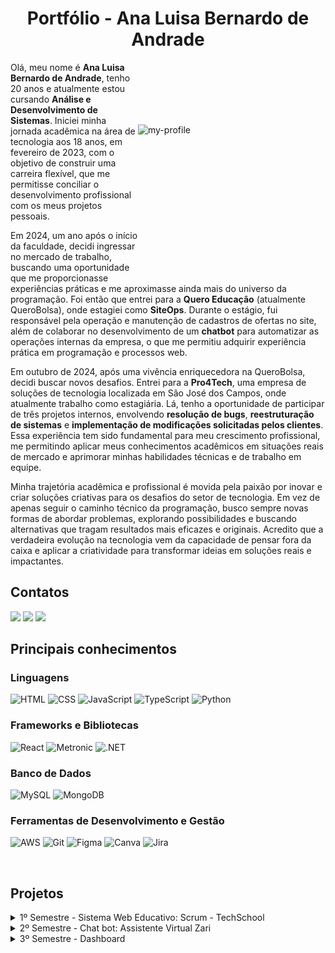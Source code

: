 <h1 align="center">Portfólio - Ana Luisa Bernardo de Andrade</h1>

<img align="right" src="https://github.com/user-attachments/assets/fdd254f9-5648-4936-8f5d-6077a683097d" alt="my-profile" width="300" height="250" style="margin-top: 100px;"/>

Olá, meu nome é **Ana Luisa Bernardo de Andrade**, tenho 20 anos e atualmente estou cursando **Análise e Desenvolvimento de Sistemas**. Iniciei minha jornada acadêmica na área de tecnologia aos 18 anos, em fevereiro de 2023, com o objetivo de construir uma carreira flexível, que me permitisse conciliar o desenvolvimento profissional com os meus projetos pessoais.

Em 2024, um ano após o início da faculdade, decidi ingressar no mercado de trabalho, buscando uma oportunidade que me proporcionasse experiências práticas e me aproximasse ainda mais do universo da programação. Foi então que entrei para a **Quero Educação** (atualmente QueroBolsa), onde estagiei como **SiteOps**. Durante o estágio, fui responsável pela operação e manutenção de cadastros de ofertas no site, além de colaborar no desenvolvimento de um **chatbot** para automatizar as operações internas da empresa, o que me permitiu adquirir experiência prática em programação e processos web.

Em outubro de 2024, após uma vivência enriquecedora na QueroBolsa, decidi buscar novos desafios. Entrei para a **Pro4Tech**, uma empresa de soluções de tecnologia localizada em São José dos Campos, onde atualmente trabalho como estagiária. Lá, tenho a oportunidade de participar de três projetos internos, envolvendo **resolução de bugs**, **reestruturação de sistemas** e **implementação de modificações solicitadas pelos clientes**. Essa experiência tem sido fundamental para meu crescimento profissional, me permitindo aplicar meus conhecimentos acadêmicos em situações reais de mercado e aprimorar minhas habilidades técnicas e de trabalho em equipe.

Minha trajetória acadêmica e profissional é movida pela paixão por inovar e criar soluções criativas para os desafios do setor de tecnologia. Em vez de apenas seguir o caminho técnico da programação, busco sempre novas formas de abordar problemas, explorando possibilidades e buscando alternativas que tragam resultados mais eficazes e originais. Acredito que a verdadeira evolução na tecnologia vem da capacidade de pensar fora da caixa e aplicar a criatividade para transformar ideias em soluções reais e impactantes.



## Contatos
<div>
    <a href="mailto:analuisaandrade@gmail.com"><img src="https://img.shields.io/badge/Gmail-D14836?style=for-the-badge&logo=gmail&logoColor=white" target="_blank"></a>
    <a href="https://br.linkedin.com/in/ana-luisa-andrade-4a695526b" target="_blank"><img src="https://img.shields.io/badge/-LinkedIn-%230077B5?style=for-the-badge&logo=linkedin&logoColor=white" target="_blank"></a> 
  <a href = "https://github.com/LuisaAndrade28" target="_blank"><img src="https://img.shields.io/badge/github-%23121011.svg?style=for-the-badge&logo=github&logoColor=white" target="_blank"></a>
</div>

## Principais conhecimentos

### **Linguagens**

![HTML](https://img.shields.io/badge/HTML5-E34F26?style=for-the-badge&logo=html5&logoColor=white)
![CSS](https://img.shields.io/badge/CSS3-1572B6?style=for-the-badge&logo=css3&logoColor=white)
![JavaScript](https://img.shields.io/badge/JavaScript-323330?style=for-the-badge&logo=javascript&logoColor=F7DF1E)
![TypeScript](https://img.shields.io/badge/TypeScript-007ACC?style=for-the-badge&logo=typescript&logoColor=white)
![Python](https://img.shields.io/badge/Python-FFD43B?style=for-the-badge&logo=python&logoColor=blue)

### **Frameworks e Bibliotecas**

![React](https://img.shields.io/badge/React-20232A?style=for-the-badge&logo=react&logoColor=61DAFB)
![Metronic](https://img.shields.io/badge/Metronic-00A9E0?style=for-the-badge&logo=metronic&logoColor=white)
![.NET](https://img.shields.io/badge/.NET-512BD4?style=for-the-badge&logo=.net&logoColor=white)

### **Banco de Dados**

![MySQL](https://img.shields.io/badge/MySQL-005C84?style=for-the-badge&logo=mysql&logoColor=white)
![MongoDB](https://img.shields.io/badge/MongoDB-47A248?style=for-the-badge&logo=mongodb&logoColor=white)

### **Ferramentas de Desenvolvimento e Gestão**

![AWS](https://img.shields.io/badge/AWS-232F3E?style=for-the-badge&logo=amazon-aws&logoColor=white)
![Git](https://img.shields.io/badge/Git-F05032?style=for-the-badge&logo=git&logoColor=white)
![Figma](https://img.shields.io/badge/Figma-F24E1E?style=for-the-badge&logo=figma&logoColor=white)
![Canva](https://img.shields.io/badge/Canva-%2300C4CC.svg?&style=for-the-badge&logo=Canva&logoColor=white)
![Jira](https://img.shields.io/badge/Jira-0052CC?style=for-the-badge&logo=jira&logoColor=white)

<br />





## Projetos


<details>
<summary>1º Semestre - Sistema Web Educativo: Scrum - TechSchool</summary>
</br>

### **Desafio do Projeto**

**Data:** *Fevereiro/2023 - Junho/2023*  
**Professor Responsável:** *Antônio Egydio São Tiago Graça* (FATEC São José dos Campos - SP)

Durante o 1º semestre do curso, o projeto teve como objetivo o desenvolvimento de uma plataforma web educativa, projetada para ensinar os conceitos fundamentais da metodologia ágil Scrum. Proposto pelo professor Antônio Egydio, que atuou como cliente final, o desafio visava atender empresas interessadas em adotar o Scrum, oferecendo uma plataforma para ensinar desde os iniciantes até reforçar o conhecimento de profissionais mais experientes.

### **Problema**
A empresa de Egydio São Tiago Graça tem enfrentado dificuldades na implementação da metodologia Scrum com seus colaboradores. Embora muitos conheçam o básico, há uma série de dúvidas persistentes sobre os conceitos fundamentais, enquanto outros sequer têm conhecimento da metodologia. A falta de tempo tem sido um obstáculo, pois muitos funcionários não conseguem dedicar-se à leitura de livros ou ao estudo da metodologia. Além disso, alguns consideram a leitura pouco proveitosa e não demonstram interesse em aprofundar seus conhecimentos sobre o tema.
### **Solução Criada**

A plataforma criada tem como objetivo facilitar o aprendizado do Scrum, oferecendo um curso interativo e completo. Com uma interface intuitiva, os usuários podiam escolher seu próprio caminho de aprendizado ou seguir uma trilha sugerida, dependendo do seu nível de conhecimento. A solução incluiu funcionalidades como testes de avaliação e interação dinâmica, permitindo que os usuários acompanhassem seu progresso enquanto exploravam os conceitos da metodologia ágil.

[Para visualizar o projeto, clique aqui.](https://github.com/juliagonzalezmoreira/Projeto-de-API-1-Semestre/tree/main)

### **Tecnologias Utilizadas:**

#### **Frontend:**
Criação de interfaces ricas e responsivas, com foco na experiência do usuário.

- <img align="center" alt="HTML" height="30" width="30" src="https://raw.githubusercontent.com/devicons/devicon/master/icons/html5/html5-original.svg"> **HTML5**  
  Estrutura fundamental da plataforma, garantindo a acessibilidade e organização do conteúdo.

- <img align="center" alt="CSS" height="30" width="30" src="https://raw.githubusercontent.com/devicons/devicon/master/icons/css3/css3-original.svg"> **CSS3**  
  Responsável pelo design responsivo e pela estilização das páginas, garantindo que a plataforma se adaptasse a diferentes dispositivos de maneira fluida.

- <img align="center" alt="Bootstrap" height="30" width="30" src="https://cdn.jsdelivr.net/gh/devicons/devicon@latest/icons/bootstrap/bootstrap-original.svg"> **Bootstrap**  
  Framework poderoso para agilizar o processo de criação de layouts modernos e eficientes. Ajudou a implementar componentes como botões, formulários e barras de navegação.

- <img align="center" alt="JavaScript" height="30" width="30" src="https://raw.githubusercontent.com/devicons/devicon/master/icons/javascript/javascript-plain.svg"> **JavaScript**  
  Dava vida à plataforma com funcionalidades interativas. A implementação do modo escuro e a dinâmica de avaliações foram possíveis graças ao uso do JavaScript.

#### **Backend & Controle de Versão:**

- <img align="center" alt="Flask" height="30" width="30" src="https://cdn.jsdelivr.net/gh/devicons/devicon@latest/icons/flask/flask-original.svg"> **Flask**  
  Um microframework ágil para Python, usado para criar a comunicação entre o front-end e o back-end, gerenciando as interações do usuário, como os testes de avaliação.

- <img align="center" alt="Git" height="30" width="30" src="https://cdn.jsdelivr.net/gh/devicons/devicon@latest/icons/git/git-original.svg"> & <img align="center" alt="GitHub" height="30" width="30" src="https://cdn.jsdelivr.net/gh/devicons/devicon@latest/icons/github/github-original.svg"> **Git e GitHub**  
  O controle de versão foi feito integralmente com o Git, e o GitHub foi a plataforma de hospedagem para gerenciar e compartilhar o código. O uso de branches, commits e pull requests garantiu uma colaboração eficiente e sem conflitos entre a equipe de desenvolvimento.

#### **Design & Protótipos:**
A criação visual foi essencial para tornar a experiência de aprendizado mais agradável e intuitiva.

- <img align="center" alt="Figma" height="30" width="30" src="https://cdn.jsdelivr.net/gh/devicons/devicon@latest/icons/figma/figma-original.svg"> **Figma**  
  Utilizado para a criação do protótipo da plataforma, o Figma foi essencial para validar os conceitos visuais e garantir que a interface fosse intuitiva e atendesse às expectativas do cliente.

### **Minhas Contribuições**

Como parte da equipe de frontend, minha atuação se concentrou principalmente no design e na implementação da **tela inicial (home)**. O desafio era criar uma interface limpa e eficiente, que ajudasse o usuário a navegar pelo conteúdo do curso de forma intuitiva.

- Desenvolvi a estrutura dos **cards interativos**, que apresentam os módulos de conteúdo, e implementei as **funções de navegação** que permitiam ao usuário avançar pelo conteúdo de maneira livre ou seguir a trilha predefinida.
- Participei também da **revisão de conteúdo**, criando e ajustando a redação de textos informativos sobre o Scrum, garantindo clareza e precisão para o público-alvo.
- Para garantir a **acessibilidade e usabilidade**, utilizei **CSS** e **JavaScript** para ajustar o design da plataforma, incluindo a implementação do modo escuro, uma funcionalidade que trouxe uma experiência personalizada para os usuários.

### **Hard Skills**

1. **Desenvolvimento Front-end:**
   - Criação de páginas com **HTML5**, garantindo uma estrutura semântica e acessível.
   - Implementação de **CSS3** para o design de layouts responsivos, adaptáveis a diferentes dispositivos e tamanhos de tela.
   - Utilização de **JavaScript** para criar funcionalidades interativas, como a alternância entre temas claro e escuro e a construção de um sistema dinâmico de avaliações.

2. **Desenvolvimento Back-end:**
   - Utilização de **Flask**, um framework ágil, para criar rotas e integrar o front-end e back-end de maneira eficiente.

3. **Controle de Versão e Colaboração:**
   - **Git** e **GitHub** foram fundamentais para o controle de versão e gestão do código-fonte do projeto. Realizei commits, criei branches e participei de pull requests para colaborar de forma eficaz com a equipe.


### **Soft Skills**

1. **Trabalho em Equipe:** A colaboração contínua com os membros da equipe foi essencial para integrar as diversas partes do projeto e resolver problemas técnicos, principalmente no trabalho conjunto entre front-end e back-end.

2. **Comunicação Eficaz:** Mantive uma comunicação clara com a equipe e com o professor, garantindo que as expectativas estivessem alinhadas e que os prazos e entregas fossem cumpridos.

3. **Gestão de Tempo:** Organizei minhas atividades de forma estratégica para garantir que o desenvolvimento de cada funcionalidade fosse concluído dentro do prazo, sem comprometer a qualidade do projeto.


### **Vídeo do Projeto**


https://github.com/user-attachments/assets/6f172dbf-3ba6-46db-80cb-cb001684c55a

</details>


<details>
<summary>2º Semestre - Chat bot: Assistente Virtual Zari </summary>
</br>

### **Desafio do Projeto**

**Data:** *Agosto/2023 - Novembro/2023*  
**Professor Responsável:** *Giuliano Araujo Bertoti* (FATEC São José dos Campos - SP)

Durante o 2º semestre do curso, o projeto teve como objetivo o desenvolvimento de uma assistente virtual de leitura de documentos, projetada para otimizar a busca por informações em textos extensos. Proposto pelo professor Giuliano Araujo Bertoti, que atuou como cliente interno, o desafio consistia em criar uma solução capaz de auxiliar usuários na leitura e compreensão de grandes volumes de documentos, respondendo perguntas específicas de forma rápida e eficiente.

### **Problema**
Muitos usuários enfrentavam dificuldades ao precisar consultar documentos extensos para encontrar informações pontuais. O processo de leitura e busca manual tornava-se demorado, levando muitos a desistirem da tarefa ou gastarem um tempo excessivo para localizar as informações desejadas. Essa ineficiência impactava diretamente a produtividade e dificultava o desenvolvimento de atividades que dependiam dessas informações.

### **Solução Criada**

A solução proposta foi o desenvolvimento da assistente virtual de leitura de documentos, chamada Zari. A Zari é capaz de receber documentos enviados pelos usuários, analisar seu conteúdo e responder perguntas relacionadas de forma precisa e rápida. Com isso, a ferramenta reduz significativamente o tempo gasto na leitura e procura por dados, oferecendo uma experiência mais eficiente e produtiva para quem precisa lidar com grandes volumes de informação.

[Para visualizar o projeto, clique aqui.](https://github.com/juliagonzalezmoreira/Projeto-de-API-1-Semestre/tree/main)

</details>

<details>
<summary>3º Semestre - Dashboard</summary>
</br>

### **Desafio do Projeto**

**Data:** *Agosto/2023 - Novembro/2023*  
**Clente Externo:** *Pro4Tech* 

Durante o 3º semestre do curso, o projeto teve como objetivo o desenvolvimento de um dashboard interativo para análise de dados de vendas e clientes. Proposto pela empresa Pro4Tech, que atuou como cliente externo, o desafio consistia em criar uma ferramenta capaz de transformar grandes volumes de dados estruturados em informações visuais claras e acessíveis. A Pro4Tech é uma empresa especializada em transformação digital, comprometida em capacitar negócios para o sucesso na era digital, unindo tecnologias emergentes como inteligência artificial, análise de dados, IoT e computação em nuvem a estratégias personalizadas.

### **Problema**
Apesar de a Pro4Tech possuir dados bem organizados em planilhas do Excel, o volume massivo de informações dificultava a análise eficaz de vendas, movimentações comerciais e progressos da empresa. A leitura manual das planilhas exigia tempo e atenção, tornando o processo de tomada de decisões mais lento e menos prático, especialmente em cenários onde uma visualização rápida e clara dos dados era essencial.

### **Solução Criada**

A solução desenvolvida foi um dashboard com interface intuitiva, moderna e de fácil utilização. A ferramenta permite o envio de planilhas, realiza a leitura automática dos dados e os apresenta por meio de gráficos interativos, tabelas e listagens filtráveis. Os filtros personalizados possibilitam ao usuário refinar sua análise com base em critérios específicos, facilitando o acompanhamento das vendas, o monitoramento das movimentações comerciais e a geração de insights importantes para a tomada de decisões estratégicas

[Para visualizar o projeto, clique aqui.](https://github.com/Equipe-Meta-Code/Zari-documentation)

</details>

